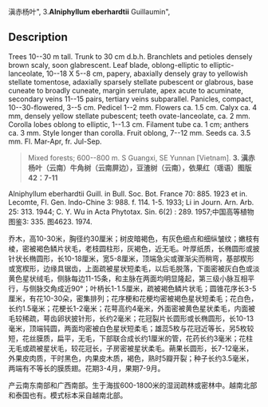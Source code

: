 滇赤杨叶",
3.**Alniphyllum eberhardtii** Guillaumin",

## Description
Trees 10--30 m tall. Trunk to 30 cm d.b.h. Branchlets and petioles densely brown scaly, soon glabrescent. Leaf blade, oblong-elliptic to elliptic-lanceolate, 10--18 X 5--8 cm, papery, abaxially densely gray to yellowish stellate tomentose, adaxially sparsely stellate pubescent or glabrous, base cuneate to broadly cuneate, margin serrulate, apex acute to acuminate, secondary veins 11--15 pairs, tertiary veins subparallel. Panicles, compact, 10--30-flowered, 3--5 cm. Pedicel 1--2 mm. Flowers ca. 1.5 cm. Calyx ca. 4 mm, densely yellow stellate pubescent; teeth ovate-lanceolate, ca. 2 mm. Corolla lobes oblong to elliptic, 1--1.3 cm. Filament tube ca. 1 cm; anthers ca. 3 mm. Style longer than corolla. Fruit oblong, 7--12 mm. Seeds ca. 3.5 mm. Fl. Mar-Apr, fr. Jul-Sep.

> Mixed forests; 600--800 m. S Guangxi, SE Yunnan [Vietnam].
**3. 滇赤杨叶（云南）牛角树（云南屏边），豆渣树（云南），依果红（瑶语）图版42：7-11**

Alniphyllum eberhardtii Guill. in Bull. Soc. Bot. France 70: 885. 1923 et in. Lecomte, Fl. Gen. Indo-Chine 3: 988. f. 114. 1-5. 1933; Li in Journ. Arn. Arb. 25: 313. 1944; C. Y. Wu in Acta Phytotax. Sin. 6(2) : 289. 1957;中国高等植物图鉴3: 335. 图4623. 1974.

乔木，高10-30米，胸径约30厘米；树皮暗褐色，有灰色细点和细纵皱纹；嫩枝有棱，密被褐色鳞片状毛，老枝圆柱形，灰褐色，近无毛。叶厚纸质，长椭圆形或披针状长椭圆形，长10-18厘米，宽5-8厘米，顶端急尖或骤渐尖而稍弯，基部楔形或宽楔形，边缘具锯齿，上面疏被星状短柔毛，以后毛脱落，下面密被灰白色或淡黄色星状绒毛，侧脉每边11-15条，和主脉在两面均明显隆起，第三级小脉互相平行，与侧脉交角成近90°；叶柄长1-1.5厘米，疏被褐色鳞片状毛；圆锥花序长3-5厘米，有花10-30朵，密集排列；花序梗和花梗均密被褐色星状短柔毛；花白色，长约1.5毫米；花梗长1-2毫米；花萼高约4毫米，外面密被黄色星状柔毛，内面被毛较稀疏，萼齿卵状披针形，长约2毫米；花冠裂片长圆形或长椭圆形，长10-13毫米，顶端钝圆，两面均密被白色星状短柔毛；雄蕊5枚与花冠近等长，另5枚较短，花丝膜质，扁平，无毛，下部联合成长约1厘米的管，花药长约3毫米；花柱无毛或疏被星状毛，较花冠长，子房密被星状柔毛。蒴果长圆形，长7-12毫米，外果皮肉质，干时黑色，内果皮木质，褐色，熟时5瓣开裂；种子长约3.5毫米，两端有不等长的膜质翅。花期3-4月，果期7-9月。

产云南东南部和广西南部。生于海拔600-1800米的湿润疏林或密林中。越南北部和泰国也有。模式标本采自越南北部。
